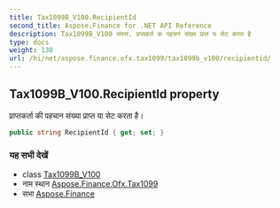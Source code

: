 ```yaml
---
title: Tax1099B_V100.RecipientId
second_title: Aspose.Finance for .NET API Reference
description: Tax1099B_V100 संपत्त. प्रप्तकर्त क पहचन संख्य प्रप्त य सेट करत है
type: docs
weight: 130
url: /hi/net/aspose.finance.ofx.tax1099/tax1099b_v100/recipientid/
---
```

## Tax1099B_V100.RecipientId property

प्राप्तकर्ता की पहचान संख्या प्राप्त या सेट करता है।

```csharp
public string RecipientId { get; set; }
```

### यह सभी देखें

* class [Tax1099B_V100](../)
* नाम स्थान [Aspose.Finance.Ofx.Tax1099](../../tax1099b_v100/)
* सभा [Aspose.Finance](../../../)


